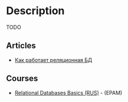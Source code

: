 # Description

TODO


## Articles

- [Как работает реляционная БД](https://habr.com/ru/company/vk/blog/266811/)


## Courses

- [Relational Databases Basics (RUS)](https://learn.epam.com/detailsPage?id=c6b82e92-e019-4bf7-86c5-1e27fe23a1db) - (EPAM)
